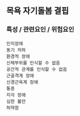 ## 목욕 자기돌봄 결핍




### 특성 / 관련요인 / 위험요인

>                
        
    인지장애
    동기 저하
    환경적 장애
    신체부위를 인식할 수 없음
    공간적 관계를 인식할 수 없음
    근골격계 장애
    신경근육계 장애
    통증
    지각 장애
    심한 불안
    허약함